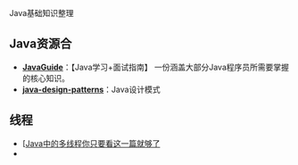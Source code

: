 Java基础知识整理


## Java资源合
* [**JavaGuide**](https://github.com/Snailclimb/JavaGuide)：【Java学习+面试指南】 一份涵盖大部分Java程序员所需要掌握的核心知识。
* [**java-design-patterns**](https://github.com/iluwatar/java-design-patterns)：Java设计模式

## 线程

* [[Java中的多线程你只要看这一篇就够了](https://www.cnblogs.com/wxd0108/p/5479442.html)
* 

